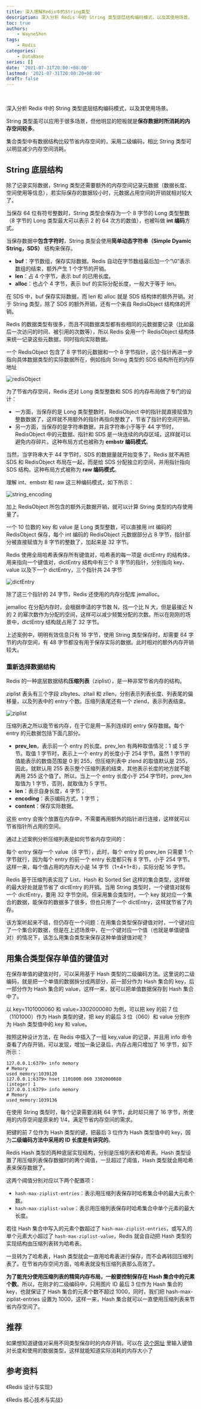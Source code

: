 ```yaml
---
title: 深入理解Redis中的String类型 
description: 深入分析 Redis 中的 String 类型底层结构编码模式，以及其使用场景。
toc: true
authors: 
    - WayneShen
tags: 
    - Redis
categories: 
    - DataBase
series: []
date: '2021-07-31T20:00:+08:00'
lastmod: '2021-07-31T20:00:20+08:00'
draft: false
---
```


</br>

深入分析 Redis 中的 String 类型底层结构编码模式，以及其使用场景。

<!--more-->

String 类型虽可以应用于很多场景，但他明显的短板就是**保存数据时所消耗的内存空间较多**。

集合类型中有数据结构比较节省内存空间的，采用二级编码，相比 String 类型可以明显减少内存空间消耗。

## String 底层结构

除了记录实际数据，String 类型还需要额外的内存空间记录元数据（数据长度、空间使用等信息），若实际保存的数据较小时，元数据占用空间的开销就相对较大了。

当保存 64 位有符号整数时，String 类型会保存为一个 8 字节的 Long 类型整数（8 字节的 Long 类型最大可以表示 2 的 64 次方的数值），也被叫做 **int 编码**方式。

当保存数据中**包含字符时**，String 类型会使用**简单动态字符串（Simple Dyamic String，SDS）** 结构来保存。

- **buf**：字节数组，保存实际数据。Redis 自动在字节数组最后加一个“\0”表示数组的结束，额外产生 1 个字节的开销。
- **len**：占 4 个字节，表示 buf 的已用长度。
- **alloc**：也占个 4 字节，表示 buf 的实际分配长度，一般大于等于 len。

在 SDS 中，buf 保存实际数据，而 len 和 alloc 就是 SDS 结构体的额外开销。对于 String 类型，除了 SDS 的额外开销，还有一个来自 RedisObject 结构体的开销。

Redis 的数据类型有很多，而且不同数据类型都有些相同的元数据要记录（比如最后一次访问的时间、被引用的次数等），所以 Redis 会用一个 RedisObject 结构体来统一记录这些元数据，同时指向实际数据。

一个 RedisObject 包含了 8 字节的元数据和一个 8 字节指针，这个指针再进一步指向具体数据类型的实际数据所在，例如指向 String 类型的 SDS 结构所在的内存地址

![redisObject](../../../assets/深入理解Redis中的String类型/redisObject.jpg)

为了节省内存空间，Redis 还对 Long 类型整数和 SDS 的内存布局做了专门的设计：

+ 一方面，当保存的是 Long 类型整数时，RedisObject 中的指针就直接赋值为整数数据了，这样就不用额外的指针再指向整数了，节省了指针的空间开销。
+ 另一方面，当保存的是字符串数据，并且字符串小于等于 44 字节时，RedisObject 中的元数据、指针和 SDS 是一块连续的内存区域，这样就可以避免内存碎片。这种布局方式也被称为 **embstr 编码模式**。

当然，当字符串大于 44 字节时，SDS 的数据量就开始变多了，Redis 就不再把 SDS 和 RedisObject 布局在一起，而是给 SDS 分配独立的空间，并用指针指向 SDS 结构。这种布局方式被称为 **raw 编码模式**。

理解 int、embstr 和 raw 这三种编码模式，如下所示：

![string_encoding](../../../assets/深入理解Redis中的String类型/string_encoding.jpg)

加上 RedisObject 所包含的额外元数据开销，就可以计算 String 类型的内存使用量了。

一个 10 位数的 key 和 value 是 Long 类型整数，可以直接用 int 编码的 RedisObject 保存，每个 int 编码的 RedisObject 元数据部分占 8 字节，指针部分被直接赋值为 8 字节的整数了，加起来是 32 字节。

Redis 使用全局哈希表保存所有键值对，哈希表的每一项是 dictEntry 的结构体，用来指向一个键值对，dictEntry 结构中有三个 8 字节的指针，分别指向 key、value 以及下一个 dictEntry，三个指针共 24 字节

![dictEntry](../../../assets/深入理解Redis中的String类型/dictEntry.jpg)

除了这三个指针的 24 字节，Redis 还使用的内存分配库 jemalloc。

jemalloc 在分配内存时，会根据申请的字节数 N，找一个比 N 大，但是最接近 N 的 2 的幂次数作为分配的空间，这样可以减少频繁分配的次数。所以在刚刚的场景中，dictEntry 结构就占用了 32 字节。

上述案例中，明明有效信息只有 16 字节，使用 String 类型保存时，却需要 64 字节的内存空间，有 48 字节都没有用于保存实际的数据。此时相对的额外内存开销较大。

### 重新选择数据结构

Redis 的一种底层数据结构**压缩列表**（ziplist），是一种非常节省内存的结构。

ziplist 表头有三个字段 zlbytes、zltail 和 zllen，分别表示列表长度、列表尾的偏移量，以及列表中的 entry 个数。压缩列表尾还有一个 zlend，表示列表结束。

![ziplist](../../../assets/深入理解Redis中的String类型/ziplist.jpg)

压缩列表之所以能节省内存，在于它是用一系列连续的 entry 保存数据。每个 entry 的元数据包括下面几部分。

- **prev_len**，表示前一个 entry 的长度。prev_len 有两种取值情况：1 或 5 字节。取值 1 字节时，表示上一个 entry 的长度小于 254 字节。虽然 1 字节的值能表示的数值范围是 0 到 255，但压缩列表中 zlend 的取值默认是 255，因此，就默认用 255 表示整个压缩列表的结束，其他表示长度的地方就不能再用 255 这个值了。所以，当上一个 entry 长度小于 254 字节时，prev_len 取值为 1 字节，否则，就取值为 5 字节。
- **len**：表示自身长度，4 字节；
- **encoding**：表示编码方式，1 字节；
- **content**：保存实际数据。

这些 entry 会挨个放置在内存中，不需要再用额外的指针进行连接，这样就可以节省指针所占用的空间。

通过上述案例分析压缩列表是如何节省内存空间的：

每个 entry 保存一个 value（8 字节），此时，每个 entry 的 prev_len 只需要 1 个字节就行，因为每个 entry 的前一个 entry 长度都只有 8 字节，小于 254 字节。这样一来，每个值占用的内存大小是 14 字节（1+4+1+8），实际分配 16 字节。

Redis 基于压缩列表实现了 List、Hash 和 Sorted Set 这样的集合类型，这样做的最大好处就是节省了 dictEntry 的开销。当用 String 类型时，一个键值对就有一个 dictEntry，要用 32 字节空间。但采用集合类型时，一个 key 就对应一个集合的数据，能保存的数据多了很多，但也只用了一个 dictEntry，这样就节省了内存。

该方案听起来不错，但仍存在一个问题：在用集合类型保存键值对时，一个键对应了一个集合的数据，但是在上述场景中，在一个键对应一个值（也就是单值键值对）的情况下，该怎么用集合类型来保存这种单值键值对呢？

## 用集合类型保存单值的键值对

在保存单值的键值对时，可以采用基于 Hash 类型的二级编码方法。这里说的二级编码，就是把一个单值的数据拆分成两部分，前一部分作为 Hash 集合的 key，后一部分作为 Hash 集合的 value，这样一来，就可以把单值数据保存到 Hash 集合中了。

以 key=1101000060 和 value=3302000080 为例，可以把 key 的前 7 位（1101000）作为 Hash 类型的键，把 key 的最后 3 位（060）和 value 分别作为 Hash 类型值中的 key 和 value。

按照这种设计方法，在 Redis 中插入了一组 key,value 的记录，并且用 info 命令查看了内存开销，可以发现，增加一条记录后，内存占用只增加了 16 字节，如下所示：

```
127.0.0.1:6379> info memory
# Memory
used_memory:1039120
127.0.0.1:6379> hset 1101000 060 3302000080
(integer) 1
127.0.0.1:6379> info memory
# Memory
used_memory:1039136
```

在使用 String 类型时，每个记录需要消耗 64 字节，此时却只用了 16 字节，所使用的内存空间是原来的 1/4，满足节省内存空间的需求。

把键的前 7 位作为 Hash 类型的键，把最后 3 位作为 Hash 类型值中的 key，因为**二级编码方法中采用的 ID 长度是有讲究的**。

Redis Hash 类型的两种底层实现结构，分别是压缩列表和哈希表。Hash 类型设置了用压缩列表保存数据时的两个阈值，一旦超过了阈值，Hash 类型就会用哈希表来保存数据了。

这两个阈值分别对应以下两个配置项：

- `hash-max-ziplist-entries`：表示用压缩列表保存时哈希集合中的最大元素个数。
- `hash-max-ziplist-value`：表示用压缩列表保存时哈希集合中单个元素的最大长度。

若往 Hash 集合中写入的元素个数超过了 `hash-max-ziplist-entries`，或写入的单个元素大小超过了 `hash-max-ziplist-value`，Redis 就会自动把 Hash 类型的实现结构由压缩列表转为哈希表。

一旦转为了哈希表，Hash 类型就会一直用哈希表进行保存，而不会再转回压缩列表了。在节省内存空间方面，哈希表就没有压缩列表那么高效了。

**为了能充分使用压缩列表的精简内存布局，一般要控制保存在 Hash 集合中的元素个数**。所以，在刚才的二级编码中，只用图片 ID 最后 3 位作为 Hash 集合的 key，也就保证了 Hash 集合的元素个数不超过 1000，同时，我们把 hash-max-ziplist-entries 设置为 1000，这样一来，Hash 集合就可以一直使用压缩列表来节省内存空间了。

## 推荐

如果想知道键值对采用不同类型保存时的内存开销，可以在 [这个网址](http://www.redis.cn/redis_memory/) 里输入键值对长度和使用的数据类型，这样就能知道实际消耗的内存大小了

## 参考资料

《Redis 设计与实现》

《Redis 核心技术与实战》